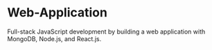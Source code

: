 # Web-Application

Full-stack JavaScript development by building a web application with MongoDB, Node.js, and React.js.
